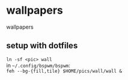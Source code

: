 # wallpapers
wallpapers

## setup with dotfiles  
`ln -sf <pic> wall`  
in `~/.config/bspwm/bspwm`:  
`feh --bg-{fill,tile} $HOME/pics/wall/wall &`
